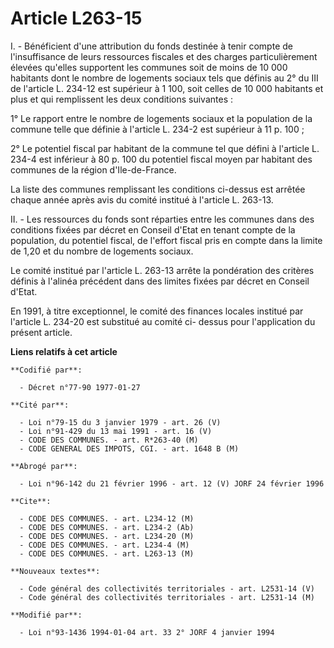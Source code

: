 # Article L263-15

I. - Bénéficient d'une attribution du fonds destinée à tenir compte de l'insuffisance de leurs ressources fiscales et des
charges particulièrement élevées qu'elles supportent les communes soit de moins de 10 000 habitants dont le nombre de
logements sociaux tels que définis au 2° du III de l'article L. 234-12 est supérieur à 1 100, soit celles de 10 000 habitants
et plus et qui remplissent les deux conditions suivantes :

1° Le rapport entre le nombre de logements sociaux et la population de la commune telle que définie à l'article L. 234-2 est
supérieur à 11 p. 100 ;

2° Le potentiel fiscal par habitant de la commune tel que défini à l'article L. 234-4 est inférieur à 80 p. 100 du potentiel
fiscal moyen par habitant des communes de la région d'Ile-de-France.

La liste des communes remplissant les conditions ci-dessus est arrêtée chaque année après avis du comité institué à l'article
L. 263-13.

II. - Les ressources du fonds sont réparties entre les communes dans des conditions fixées par décret en Conseil d'Etat en
tenant compte de la population, du potentiel fiscal, de l'effort fiscal pris en compte dans la limite de 1,20 et du nombre de
logements sociaux.

Le comité institué par l'article L. 263-13 arrête la pondération des critères définis à l'alinéa précédent dans des limites
fixées par décret en Conseil d'Etat.

En 1991, à titre exceptionnel, le comité des finances locales institué par l'article L. 234-20 est substitué au comité ci-
dessus pour l'application du présent article.

**Liens relatifs à cet article**

	**Codifié par**:

	  - Décret n°77-90 1977-01-27

	**Cité par**:

	  - Loi n°79-15 du 3 janvier 1979 - art. 26 (V)
	  - Loi n°91-429 du 13 mai 1991 - art. 16 (V)
	  - CODE DES COMMUNES. - art. R*263-40 (M)
	  - CODE GENERAL DES IMPOTS, CGI. - art. 1648 B (M)

	**Abrogé par**:

	  - Loi n°96-142 du 21 février 1996 - art. 12 (V) JORF 24 février 1996

	**Cite**:

	  - CODE DES COMMUNES. - art. L234-12 (M)
	  - CODE DES COMMUNES. - art. L234-2 (Ab)
	  - CODE DES COMMUNES. - art. L234-20 (M)
	  - CODE DES COMMUNES. - art. L234-4 (M)
	  - CODE DES COMMUNES. - art. L263-13 (M)

	**Nouveaux textes**:

	  - Code général des collectivités territoriales - art. L2531-14 (V)
	  - Code général des collectivités territoriales - art. L2531-14 (M)

	**Modifié par**:

	  - Loi n°93-1436 1994-01-04 art. 33 2° JORF 4 janvier 1994
